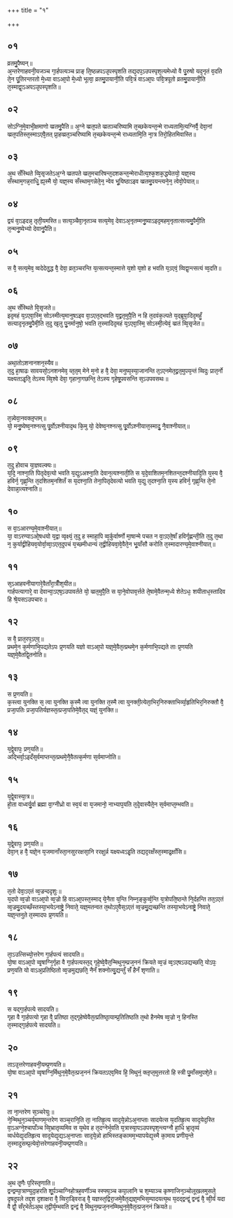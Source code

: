 +++
title = "१"

+++
## ०१
व्रतमु᳘पैष्यन्॥   
अ᳘न्तरेणाहवनी᳘यजञ्च गा᳘र्हपत्यञ्च प्राङ् ति᳘ष्ठन्नपऽउ᳘पस्पृशति तद्य᳘दप᳘ऽउपस्पृश᳘त्यमेध्यो वै पु᳘रुषो यद᳘नृतं व᳘दति ते᳘न पू᳘तिरन्तरतो मे᳘ध्या वाऽआ᳘पो मे᳘ध्यो भूत्वा᳘ व्रतमु᳘पायानी᳘ति पवि᳘त्रं वाऽआ᳘पः पवि᳘त्रपूतो व्रतमु᳘पायानी᳘ति त᳘स्माद्वा᳘ऽअपऽउ᳘पस्पृशति॥  
## ०२
सोऽग्नि᳘मे᳘वाभी᳘क्षमाणो व्व्रतमु᳘पैति॥ 
अ᳘ग्ने व्व्रत᳘पते व्व्रतञ्चरिष्यामि त᳘च्छकेयन्त᳘न्मे राध्यतामि᳘त्यग्निर्वै᳘ देवा᳘नां व्व्रत᳘पतिस्त᳘स्माऽएवै᳘तत् प्रा᳘हव्व्रत᳘ञ्चरिष्यामि त᳘च्छकेयन्त᳘न्मे राध्यतामि᳘ति ना᳘त्र तिरो᳘हितमिवास्ति॥  
## ०३
अ᳘थ सँस्थिते व्वि᳘सृजतेऽअ᳘ग्ने व्व्रतपते व्व्रत᳘मचारिषन्त᳘दशकन्त᳘न्मेराधीत्य᳘श्क᳘शक᳘द्ध्येतयो᳘ यज्ञ᳘स्य सँस्थाम᳘गन्न᳘राधि᳘᳘᳘᳘᳘᳘᳘᳘ ह्य᳘स्मै यो᳘ यज्ञ᳘स्य सँस्थाम᳘गन्नेते᳘न᳘ न्वेव भू᳘यिष्ठाऽइव व्व्रतमु᳘पयन्त्यने᳘न᳘ त्वेवो᳘पेयात्॥  
## ०४
द्वयं वा᳘ऽइदन्न᳘ तृती᳘यमस्ति॥ सत्य᳘ञ्चैवा᳘नृतञ्च
सत्य᳘मेव᳘ देवाऽअ᳘नृतम्मनु᳘ष्याऽइद᳘महम᳘नृतात्सत्यमु᳘पैमी᳘ति त᳘न्मनु᳘ष्येभ्यो देवानु᳘पैति॥  
## ०५
स वै᳘ सत्य᳘मेव᳘ व्वदेदेत᳘᳘᳘᳘᳘᳘᳘᳘द्ध वै᳘ देवा᳘ व्रत᳘ञ्चरन्ति य᳘त्सत्यन्त᳘स्मात्ते य᳘शो य᳘शो ह भवति य᳘ऽएवं᳘ व्विद्वा᳘न्त्सत्यं व्व᳘दति॥  
## ०६
अ᳘थ सँस्थिते वि᳘सृजते॥  
इद᳘महं य᳘ऽएवा᳘स्मि᳘ सोऽस्मीत्य᳘मानुषऽइव वा᳘ऽएत᳘द्भवति य᳘द्व्रत᳘मुपै᳘ति न हि त᳘दवंक᳘ल्पते य᳘द्ब्रूया᳘दिद᳘महँ᳘᳘᳘᳘᳘᳘᳘᳘ सत्याद᳘नृतमु᳘पैमी᳘ति त᳘दु ख᳘लु पु᳘नर्मानुषो᳘ भवति त᳘स्मादिद᳘महं य᳘ऽएवा᳘स्मि᳘ सोऽस्मी᳘त्येवं᳘ व्व्रतं व्वि᳘सृजेत॥  
## ०७
अथा᳘तोऽशनानशन᳘स्यैव॥  
त᳘दु हा᳘षाढः सावयसो᳘ऽनशनमेव᳘ व्त᳘त᳘म् मेने म᳘नो ह वै᳘ देवा᳘ मनुष्य᳘स्या᳘जानन्ति त᳘ऽएनमेत᳘द्व्रत᳘मुपय᳘न्तं व्विदुः प्रात᳘र्नो यक्ष्यतऽइ᳘ति᳘ तेऽस्य व्वि᳘श्वे देवा᳘ गृहाना᳘गछन्ति᳘ तेऽस्य गृहेषू᳘पवसन्ति स᳘ऽउपवसथः॥  
## ०८
त᳘न्न्वेवा᳘नवक्लृप्तम्॥  
यो᳘ मनु᳘ष्येष्व᳘नश्नत्सु पू᳘र्वोऽश्नीयाद᳘थ कि᳘मु यो᳘ देवेष्व᳘नश्नत्सु पू᳘᳘र्वोऽश्नीयात्त᳘स्मादु᳘ नै᳘वाश्नीयात्॥  
## ०९
त᳘दु होवाच या᳘ज्ञवल्क्यः॥  
य᳘दि᳘ नाश्ना᳘ति पितृदेव᳘त्यो भवति य᳘द्युऽअश्ना᳘ति देवान᳘त्यश्नाती᳘ति स य᳘दे᳘वाशितम᳘नशितन्त᳘दश्नीयादि᳘ति य᳘स्य वै᳘ हविर्न᳘ गृह्ण᳘न्ति त᳘दशितम᳘नशितँ स य᳘दश्ना᳘ति तेना᳘पितृदेवत्यो भवति य᳘द्यु त᳘दश्ना᳘ति य᳘स्य हविर्न᳘ गृह्ण᳘न्ति ते᳘नो देवान्ना᳘त्यश्नाति॥  
## १०
स वा᳘ऽआरण्य᳘मे᳘वाश्नीयात्॥  
या᳘ वाऽरण्याऽओ᳘षधयो य᳘द्वा व्वृक्ष्यं᳘ त᳘दु ह स्माहा᳘पि व्व᳘र्कुर्वार्ष्णो मा᳘षान्मे पचत न वा᳘ऽएते᳘षाँ हविर्गृह्णन्ती᳘ति त᳘दु त᳘था न᳘ कुर्याद्व्रीहियव᳘योर्वा᳘व्वा᳘ऽएत᳘दुपचं य᳘च्छमीधान्यं त᳘द्व्रीहियवा᳘वे᳘वैते᳘न भू᳘याँसौ करोति त᳘स्मादारण्य᳘मे᳘वाश्नीयात्॥  
## ११
स᳘ऽआहवनीयागारे᳘वैताँरा᳘त्रीँश᳘यीत॥  
गार्हपत्यागारे᳘ वा देवान्वा᳘ऽएष᳘ऽउपावर्तते यो᳘ व्व्रत᳘मुपै᳘ति स या᳘ने᳘वोपाव᳘र्त्तते ते᳘षामे᳘वैतन्म᳘ध्ये शेतेऽधः᳘ शयीताध᳘स्तादिव हि श्रे᳘यसऽउपचारः॥  
## १२
स वै᳘ प्रात᳘रप᳘ऽएव᳟॥  
प्रथमे᳘न क᳘र्मणाभि᳘पद्यतेऽपः प्र᳘णयति यज्ञो वाऽआ᳘पो यज्ञ᳘मे᳘वैत᳘त्प्रथमे᳘न क᳘र्मणाभि᳘पद्यते ताः प्र᳘णयति यज्ञ᳘मे᳘वैतद्वि᳘तनोति॥  
## १३
स प्र᳘णयति॥  
क᳘स्त्वा युनक्ति स᳘ त्वा युनक्ति क᳘स्मै त्वा युनक्ति त᳘स्मै त्वा युनक्ती᳘त्येता᳘भिर᳘निरुक्ताभिर्व्या᳘हृतिभिर᳘निरुक्तौ वै᳘ प्रजा᳘पतिः प्रजा᳘पतिर्यज्ञस्त᳘त्प्रजा᳘पतिमे᳘वैत᳘द् यज्ञं᳘ युनक्ति॥  
## १४
य᳘द्वे᳘वापः᳘ प्रण᳘यति॥  
अद्भिर्वा᳘ऽइदँस᳘र्वमाप्तन्त᳘त्प्रथमे᳘नै᳘वैतत्क᳘र्मणा स᳘र्वमाप्नोति॥  
## १५
य᳘द्वे᳘वास्या᳘त्र॥  
हो᳘ता वाध्वर्यु᳘र्वा ब्रह्मा वा᳘ग्नीध्रो वा स्व᳘यं वा य᳘जमानो᳘ नाभ्याप᳘यति त᳘दे᳘वास्यैते᳘न स᳘र्वमाप्त᳘म्भवति॥  
## १६
य᳘द्वे᳘वापः᳘ प्रण᳘यति॥  
देवा᳘न् ह वै᳘ यज्ञे᳘न य᳘जमानाँस्ता᳘नसुररक्षसा᳘नि ररक्षुर्न्न यक्ष्यध्वऽइ᳘ति तद्यद᳘रक्षँस्त᳘स्माद्र᳘क्षाँसि॥  
## १७
त᳘तो देवा᳘ऽएतं व्व᳘ज्रन्ददृशुः॥  
य᳘दपो व्व᳘ज्रो वाऽआ᳘पो व्व᳘ज्रो हि वाऽआ᳘पस्त᳘स्माद् ये᳘नैता य᳘न्ति निम्न᳘ङ्कुर्व्व᳘न्ति य᳘त्रोपति᳘ष्ठन्ते नि᳘र्दहन्ति तत᳘ऽएतं व्व᳘ज्रमु᳘दयच्छँस्तस्या᳘भयेऽनाष्ट्रे᳘ निवाते᳘ यज्ञ᳘मतन्वत त᳘थोऽए᳘वैस᳘ऽएतं व्व᳘ज्रमु᳘द्यच्छन्ति तस्या᳘भयेऽनाष्ट्रे᳘ निवाते᳘ यज्ञ᳘न्तनुते त᳘स्मादपः प्र᳘णयति॥  
## १८
ता᳘ऽउत्सिच्यो᳘त्तरेण गा᳘र्हपत्यं सादयति॥  
यो᳘षा वाऽआ᳘पो व्वृ᳘षाग्नि᳘र्गृहा वै गा᳘र्हपत्यस्त᳘द् गृहे᳘ष्वे᳘वैत᳘न्मिथुन᳘म्प्रज᳘ननं क्रियते व्व᳘ज्रं व्व᳘ऽएषऽउद्यच्छति᳘ योऽपः᳘ प्रण᳘यति यो वाऽअ᳘प्रतिष्ठितो व्व᳘ज्रमुद्यछति᳘ नैनँ शक्नोत्यु᳘द्यन्तुँ संँ हैनँ शृणाति॥  
## १९
स यद्गा᳘र्हपत्ये सादयति॥  
गृहा वै गा᳘र्हपत्यो गृहा वै᳘ प्रतिष्ठा त᳘द्गृहेष्वेवैत᳘त्प्रतिष्ठा᳘याम्प्र᳘तितिष्ठति त᳘थो हैनमेष व्व᳘ज्रो न᳘ हिनस्ति त᳘स्माद्गा᳘र्हपत्ये सादयति॥  
## २०
ताऽउ᳘त्तरेणाहवनी᳘यम्प्र᳘णयति॥  
यो᳘षा वाऽआ᳘पो व्वृषाग्नि᳘र्मिथुन᳘मे᳘वैत᳘त्प्रज᳘ननं क्रियतऽएव᳘मिव हि᳘ मिथुनं᳘ क्लृप्त᳘मुत्तरतो हि स्त्री पु᳘माँसमुपशे᳘ते॥  
## २१
ता ना᳘न्तरेण स᳘ञ्चरेयुः॥  
ने᳘न्मिथुन᳘ञ्चर्य᳘माणम᳘न्तरेण सञ्च᳘रानि᳘ति ता᳘ नातिहृ᳘त्य साद᳘ये᳘न्नोऽअ᳘नाप्ताः सादयेत्स य᳘दतिहृ᳘त्य साद᳘येद᳘स्ति वा᳘ऽअग्ने᳘श्चापाँञ्च व्वि᳘भ्रातृव्यमिव स य᳘थेव ह त᳘दग्नेर्भ᳘वति य᳘त्रास्या᳘पऽउपस्पृश᳘न्त्यग्नौ हा᳘धि भ्रा᳘तृव्यं व्वर्धयेद्य᳘दतिहृत्य साद᳘येद्य᳘द्यऽअ᳘नाप्ताः साद᳘ये᳘न्नो हाभिस्तङ्कामम᳘भ्यापयेद्य᳘स्मै का᳘माय प्रणीय᳘न्ते त᳘स्मादुसम्प्र᳘त्येवो᳘त्तरेणाहवनी᳘यम्प्र᳘णयति॥  
## २२
अ᳘थ तृ᳘णैः प᳘रिस्तृणाति॥  
द्वन्द्वम्पा᳘त्राण्युदा᳘हरति शू᳘र्पञ्चाग्निहोत्रह᳘वर्णीञ्च स्स्फ्य᳘ञ्च कपा᳘लानि च श᳘म्याञ्च कृष्णाजिन᳘ञ्चोलूखलमुसले᳘ दृषदुपले तद्द᳘श द᳘शाक्षरा वै᳘ व्विरा᳘ड्विराड् वै᳘ यज्ञस्त᳘द्विरा᳘जमे᳘वैत᳘द्यज्ञ᳘मभिस᳘म्पादयत्य᳘थ य᳘दद्द्वन्द्वं᳘ द्वन्द्वं वै᳘ व्वी᳘र्यं यदा वै द्वौ᳘ सँर᳘भेतेऽअ᳘थ त᳘द्वीर्य᳘म्भवति द्वन्द्वं वै᳘ मिथुन᳘म्प्रज᳘ननम्मिथुन᳘मे᳘वैत᳘त्प्रज᳘ननं क्रियते॥ 